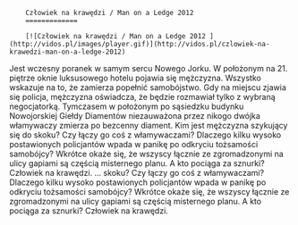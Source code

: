 
        Człowiek na krawędzi / Man on a Ledge 2012 
        =============
        
        [![Człowiek na krawędzi / Man on a Ledge 2012 ](http://vidos.pl/images/player.gif)](http://vidos.pl/czlowiek-na-krawedzi-man-on-a-ledge-2012)
        
        
 Jest wczesny poranek w samym sercu Nowego Jorku. W położonym na 21. piętrze oknie luksusowego hotelu pojawia się mężczyzna. Wszystko wskazuje na to, że zamierza popełnić samobójstwo. Gdy na miejscu zjawia się policja, mężczyzna oświadcza, że będzie rozmawiał tylko z wybraną negocjatorką. Tymczasem w położonym po sąsiedzku budynku Nowojorskiej Giełdy Diamentów niezauważona przez nikogo dwójka włamywaczy zmierza po bezcenny diament. Kim jest mężczyzna szykujący się do skoku? Czy łączy go coś z włamywaczami? Dlaczego kilku wysoko postawionych policjantów wpada w panikę po odkryciu tożsamości samobójcy? Wkrótce okaże się, że wszyscy łącznie ze zgromadzonymi na ulicy gapiami są częścią misternego planu. A kto pociąga za sznurki? Człowiek na krawędzi.  ... skoku? Czy łączy go coś z włamywaczami? Dlaczego kilku wysoko postawionych policjantów wpada w panikę po odkryciu tożsamości samobójcy? Wkrótce okaże się, że wszyscy łącznie ze zgromadzonymi na ulicy gapiami są częścią misternego planu. A kto pociąga za sznurki? Człowiek na krawędzi.
    